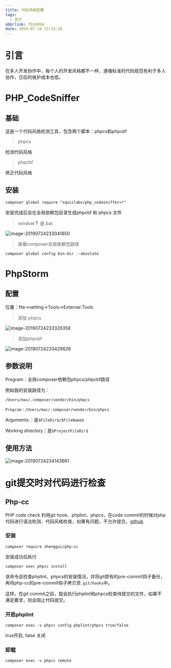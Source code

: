 ```yaml
---
title: 代码风格配置
tags:
  - 其它
abbrlink: fb3d4b4
date: 2019-07-24 23:13:20
---
```


# 引言

在多人开发协作中，每个人的开发风格都不一样，遵循标准的代码规范有利于多人协作，日后的维护成本也低。

# PHP_CodeSniffer

## 基础

这是一个代码风格检测工具，包含两个脚本：phpcs和phpcbf

> phpcs

检测代码风格

> phpcbf

修正代码风格

## 安装

```
composer global require "squizlabs/php_codesniffer=*"
```

安装完成后会在全局依赖包目录生成phpcbf 和 phpcs 文件

> window下 是.bat

![image-20190724233041850](/images/01/image-20190724233041850.png)

> 查看composer全局依赖包路径

```
composer global config bin-dir --absolute
```

# PhpStorm

## 配置

位置：file->setting->Tools->External Tools

> 添加 phpcs

![image-20190724233326358](/images/01/image-20190724233326358.png)

> 添加phpcbf

![image-20190724233429626](/images/01/image-20190724233429626.png)



## 参数说明

Program：全局composer依赖包phpcs/phpcbf路径

例如我的安装路径为：

```
/Users/mac/.composer/vendor/bin/phpcs

Program：/Users/mac/.composer/vendor/bin/phpcs
```

Arguments:：是`$FileDir$/$FileName$`

Working directory：是`$ProjectFileDir$`



## 使用方法

![image-20190724234143661](/images/01/image-20190724234143661.png)

# git提交时对代码进行检查

## Php-cc

PHP code check 利用git hook、phplint、phpcs，在code commit的时候对php代码进行语法检测、代码风格检查，如果有问题，不允许提交。[github](https://github.com/wowo-zZ/php-cc)

### 安装

```
composer require zhenggui/php-cc
```

安装成功后执行

```
composer exec phpcc install
```

该命令会检查phplint、phpcs的安装情况，并将git原有的pre-commit钩子备份，再将php-cc的pre-commit钩子拷贝至`.git/hooks`中。

这样，在git commit之前，就会执行phplint和phpcs检查待提交的文件，如果不满足要求，则会阻止代码提交。

### 开启phplint

```
composer exec -v phpcc config phplint/phpcs true/false
```

true开启, false 关闭

### 卸载

````
composer exec -v phpcc remote
````

